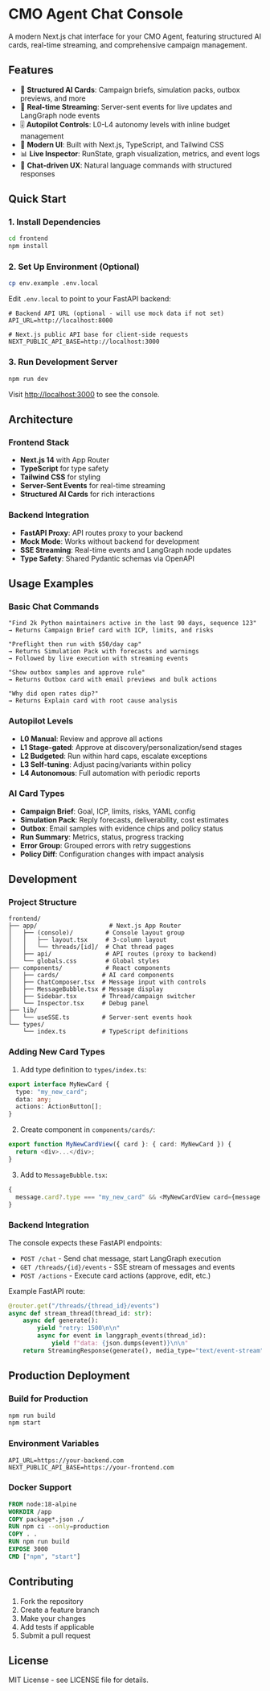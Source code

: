 # CMO Agent Chat Console

A modern Next.js chat interface for your CMO Agent, featuring structured AI cards, real-time streaming, and comprehensive campaign management.

## Features

- 🎯 **Structured AI Cards**: Campaign briefs, simulation packs, outbox previews, and more
- 🔄 **Real-time Streaming**: Server-sent events for live updates and LangGraph node events
- 🎚️ **Autopilot Controls**: L0-L4 autonomy levels with inline budget management
- 🎨 **Modern UI**: Built with Next.js, TypeScript, and Tailwind CSS
- 📊 **Live Inspector**: RunState, graph visualization, metrics, and event logs
- 💬 **Chat-driven UX**: Natural language commands with structured responses

## Quick Start

### 1. Install Dependencies

```bash
cd frontend
npm install
```

### 2. Set Up Environment (Optional)

```bash
cp env.example .env.local
```

Edit `.env.local` to point to your FastAPI backend:

```env
# Backend API URL (optional - will use mock data if not set)
API_URL=http://localhost:8000

# Next.js public API base for client-side requests
NEXT_PUBLIC_API_BASE=http://localhost:3000
```

### 3. Run Development Server

```bash
npm run dev
```

Visit [http://localhost:3000](http://localhost:3000) to see the console.

## Architecture

### Frontend Stack

- **Next.js 14** with App Router
- **TypeScript** for type safety
- **Tailwind CSS** for styling
- **Server-Sent Events** for real-time streaming
- **Structured AI Cards** for rich interactions

### Backend Integration

- **FastAPI Proxy**: API routes proxy to your backend
- **Mock Mode**: Works without backend for development
- **SSE Streaming**: Real-time events and LangGraph node updates
- **Type Safety**: Shared Pydantic schemas via OpenAPI

## Usage Examples

### Basic Chat Commands

```
"Find 2k Python maintainers active in the last 90 days, sequence 123"
→ Returns Campaign Brief card with ICP, limits, and risks

"Preflight then run with $50/day cap"
→ Returns Simulation Pack with forecasts and warnings
→ Followed by live execution with streaming events

"Show outbox samples and approve rule"
→ Returns Outbox card with email previews and bulk actions

"Why did open rates dip?"
→ Returns Explain card with root cause analysis
```

### Autopilot Levels

- **L0 Manual**: Review and approve all actions
- **L1 Stage-gated**: Approve at discovery/personalization/send stages
- **L2 Budgeted**: Run within hard caps, escalate exceptions
- **L3 Self-tuning**: Adjust pacing/variants within policy
- **L4 Autonomous**: Full automation with periodic reports

### AI Card Types

- **Campaign Brief**: Goal, ICP, limits, risks, YAML config
- **Simulation Pack**: Reply forecasts, deliverability, cost estimates
- **Outbox**: Email samples with evidence chips and policy status
- **Run Summary**: Metrics, status, progress tracking
- **Error Group**: Grouped errors with retry suggestions
- **Policy Diff**: Configuration changes with impact analysis

## Development

### Project Structure

```
frontend/
├── app/                    # Next.js App Router
│   ├── (console)/         # Console layout group
│   │   ├── layout.tsx     # 3-column layout
│   │   └── threads/[id]/  # Chat thread pages
│   ├── api/               # API routes (proxy to backend)
│   └── globals.css        # Global styles
├── components/            # React components
│   ├── cards/            # AI card components
│   ├── ChatComposer.tsx  # Message input with controls
│   ├── MessageBubble.tsx # Message display
│   ├── Sidebar.tsx       # Thread/campaign switcher
│   └── Inspector.tsx     # Debug panel
├── lib/
│   └── useSSE.ts         # Server-sent events hook
└── types/
    └── index.ts          # TypeScript definitions
```

### Adding New Card Types

1. Add type definition to `types/index.ts`:

```typescript
export interface MyNewCard {
  type: "my_new_card";
  data: any;
  actions: ActionButton[];
}
```

2. Create component in `components/cards/`:

```typescript
export function MyNewCardView({ card }: { card: MyNewCard }) {
  return <div>...</div>;
}
```

3. Add to `MessageBubble.tsx`:

```typescript
{
  message.card?.type === "my_new_card" && <MyNewCardView card={message.card} />;
}
```

### Backend Integration

The console expects these FastAPI endpoints:

- `POST /chat` - Send chat message, start LangGraph execution
- `GET /threads/{id}/events` - SSE stream of messages and events
- `POST /actions` - Execute card actions (approve, edit, etc.)

Example FastAPI route:

```python
@router.get("/threads/{thread_id}/events")
async def stream_thread(thread_id: str):
    async def generate():
        yield "retry: 1500\n\n"
        async for event in langgraph_events(thread_id):
            yield f"data: {json.dumps(event)}\n\n"
    return StreamingResponse(generate(), media_type="text/event-stream")
```

## Production Deployment

### Build for Production

```bash
npm run build
npm start
```

### Environment Variables

```env
API_URL=https://your-backend.com
NEXT_PUBLIC_API_BASE=https://your-frontend.com
```

### Docker Support

```dockerfile
FROM node:18-alpine
WORKDIR /app
COPY package*.json ./
RUN npm ci --only=production
COPY . .
RUN npm run build
EXPOSE 3000
CMD ["npm", "start"]
```

## Contributing

1. Fork the repository
2. Create a feature branch
3. Make your changes
4. Add tests if applicable
5. Submit a pull request

## License

MIT License - see LICENSE file for details.
